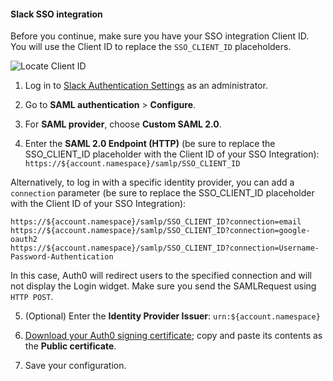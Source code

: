 #### Slack SSO integration

Before you continue, make sure you have your SSO integration Client ID. You will use the Client ID to replace the `SSO_CLIENT_ID` placeholders.

![Locate Client ID](https://auth0.com/docs/media/articles/dashboard/sso-integrations/dashboard-integrations-sso-create_view-tutorial.png)

1. Log in to [Slack Authentication Settings](https://slack.com/admin/auth) as an administrator.

2. Go to **SAML authentication** > **Configure**.

3. For **SAML provider**, choose **Custom SAML 2.0**.

4. Enter the **SAML 2.0 Endpoint (HTTP)** (be sure to replace the SSO_CLIENT_ID placeholder with the Client ID of your SSO Integration):
`https://${account.namespace}/samlp/SSO_CLIENT_ID`

Alternatively, to log in with a specific identity provider, you can add a `connection` parameter (be sure to replace the SSO_CLIENT_ID placeholder with the Client ID of your SSO Integration):

```text
https://${account.namespace}/samlp/SSO_CLIENT_ID?connection=email
https://${account.namespace}/samlp/SSO_CLIENT_ID?connection=google-oauth2
https://${account.namespace}/samlp/SSO_CLIENT_ID?connection=Username-Password-Authentication
```

In this case, Auth0 will redirect users to the specified connection and will not display the Login widget. Make sure you send the SAMLRequest using `HTTP POST`.

5. (Optional) Enter the **Identity Provider Issuer**:
`urn:${account.namespace}`

6. [Download your Auth0 signing certificate](https://${account.namespace}/pem); copy and paste its contents as the **Public certificate**.

7. Save your configuration.
